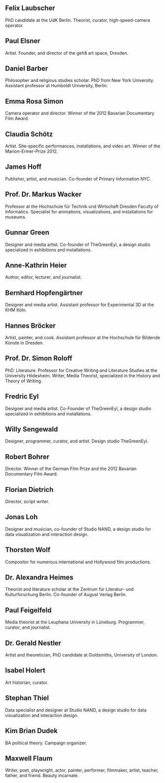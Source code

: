## Felix Laubscher

PhD candidate at the UdK Berlin. Theorist, curator, high-speed-camera operator.

## Paul Elsner 

Artist. Founder, and director of the geh8 art space, Dresden.

## Daniel Barber

Philosopher and religious studies scholar. PhD from New York University. Assistant professor at Humboldt University, Berlin.

## Emma Rosa Simon

Camera operator and director. Winner of the 2012 Bavarian Documentary Film Award.

## Claudia Schötz

Artist. Site-specific performances, installations, and video art. Winner of the Marion-Ermer-Prize 2012.

## James Hoff

Publisher, artist, and musician. Co-founder of Primary Information NYC.

## Prof. Dr. Markus Wacker

Professor at the Hochschule für Technik und Wirtschaft Dresden Faculty of Informatics. Specialist for animations, visualizations, and installations for museums.

## Gunnar Green

Designer and media artist. Co-founder of TheGreenEyl, a design studio specialized in exhibitions and installations.

## Anne-Kathrin Heier

Author, editor, lecturer, and journalist.

## Bernhard Hopfengärtner

Designer and media artist. Assistant professor for Experimental 3D at the KHM Köln.

## Hannes Bröcker

Artist, painter, and cook. Assistant professor at the Hochschule für Bildende Künste in Dresden.

## Prof. Dr. Simon Roloff 

PhD. Literature. Professor for Creative Writing and Literature Studies at the University Hildesheim. Writer, Media Theorist, specialized in the History and Theory of Writing.

## Fredric Eyl

Designer and media artist. Co-Founder of TheGreenEyl, a design studio specialized in exhibitions and installations.

## Willy Sengewald

Designer, programmer, curator, and artist. Design studio TheGreenEyl.

## Robert Bohrer

Director. Winner of the German Film Prize and the 2012 Bavarian Documentary Film Award.

## Florian Dietrich

Director, script writer. 

## Jonas Loh

Designer and musician, co-founder of Studio NAND, a design studio for data visualization and interaction design.

## Thorsten Wolf

Compositor for numerous international and Hollywood film productions. 

## Dr. Alexandra Heimes

Theorist and literature scholar at the Zentrum für Literatur- und Kulturforschung Berlin. Co-founder of August Verlag Berlin.

## Paul Feigelfeld

Media theorist at the Leuphana University in Lüneburg. Programmer, curator, and journalist.

## Dr. Gerald Nestler

Artist and theoretician, PhD candidate at Goldsmiths, University of London.

## Isabel Holert

Art historian, curator.

## Stephan Thiel 

Data specialist and designer at Studio NAND, a design studio for data visualization and interaction design.

## Kim Brian Dudek

BA political theory. Campaign organizer. 

## Maxwell Flaum

Writer, poet, playwright, actor, painter, performer, filmmaker, artist, teacher, father, and friend. Beauty incarnate.

